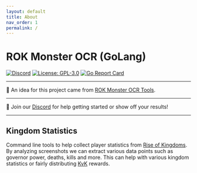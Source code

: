 ```yaml
---
layout: default
title: About
nav_order: 1
permalink: /
---
```


# ROK Monster OCR (GoLang)

[![Discord](https://img.shields.io/discord/768180228710465598?label=Discord&logo=discord&logoColor=%23ffffff)](https://discord.gg/drhxwVQ) 
[![License: GPL-3.0](https://img.shields.io/github/license/rokmonster/ocr)](https://opensource.org/licenses/GPL-3.0)
[![Go Report Card](https://goreportcard.com/badge/github.com/rokmonster/ocr?style=flat-square)](https://goreportcard.com/report/github.com/rokmonster/ocr)


---

👋 An idea for this project came from [ROK Monster OCR Tools](https://github.com/carmelosantana/rok-monster-ocr).

---

👋 Join our [Discord](https://discord.gg/drhxwVQ) for help getting started or show off your results!

---

## Kingdom Statistics

Command line tools to help collect player statistics from [Rise of Kingdoms](https://rok.lilithgames.com/en). By analyzing screenshots we can extract various data points such as governor power, deaths, kills and more. This can help with various kingdom statistics or fairly distributing [KvK](https://rok.guide/the-lost-kingdom-kvk/) rewards.

